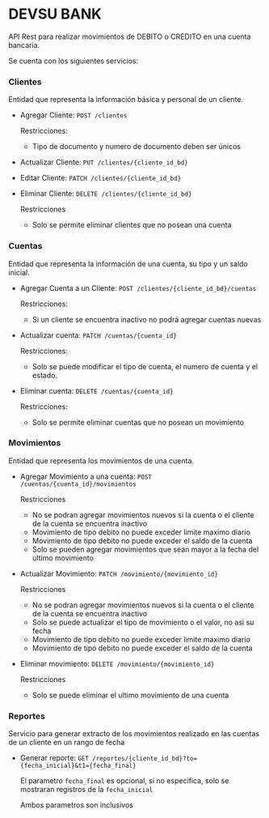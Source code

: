 # DEVSU BANK


API Rest para realizar movimientos de DEBITO o CREDITO en una cuenta bancaria.

Se cuenta con los siguientes servicios:

### Clientes

Entidad que representa la información básica y personal de un cliente.

- Agregar Cliente: `POST /clientes`
    
    Restricciones:
    
    - Tipo de documento y numero de documento deben ser únicos
- Actualizar Cliente: `PUT /clientes/{cliente_id_bd}`
- Editar Cliente: `PATCH /clientes/{cliente_id_bd}`
- Eliminar Cliente: `DELETE /clientes/{cliente_id_bd}`
    
    Restricciones
    
    - Solo se permite eliminar clientes que no posean una cuenta

### Cuentas

Entidad que representa la información de una cuenta, su tipo y un saldo inicial.

- Agregar Cuenta a un Cliente: `POST /clientes/{cliente_id_bd}/cuentas`
    
    Restricciones:
    
    - Si un cliente se encuentra inactivo no podrá agregar cuentas nuevas
- Actualizar cuenta: `PATCH /cuentas/{cuenta_id}`
    
    Restricciones:
    
    - Solo se puede modificar el tipo de cuenta, el numero de cuenta y el estado.
- Eliminar cuenta: `DELETE /cuentas/{cuenta_id}`
    
    Restricciones:
    
    - Solo se permite eliminar cuentas que no posean un movimiento

### Movimientos

Entidad que representa los movimientos de una cuenta.

- Agregar Movimiento a una cuenta: `POST /cuentas/{cuenta_id}/movimientos`
    
    Restricciones
    
    - No se podran agregar movimientos nuevos si la cuenta o el cliente de la cuenta se encuentra inactivo
    - Movimiento de tipo debito no puede exceder limite maximo diario
    - Movimiento de tipo debito no puede exceder el saldo de la cuenta
    - Solo se pueden agregar movimientos que sean mayor a la fecha del ultimo movimiento
- Actualizar Movimiento: `PATCH /movimiento/{movimiento_id}`
    
    Restricciones
    
    - No se podran agregar movimientos nuevos si la cuenta o el cliente de la cuenta se encuentra inactivo
    - Solo se puede actualizar el tipo de movimiento o el valor, no asi su fecha
    - Movimiento de tipo debito no puede exceder limite maximo diario
    - Movimiento de tipo debito no puede exceder el saldo de la cuenta
- Eliminar movimiento: `DELETE /movimiento/{movimiento_id}`
    
    Restricciones
    
    - Solo se puede eliminar el ultimo movimiento de una cuenta

### Reportes

Servicio para generar extracto de los movimientos realizado en las cuentas de un cliente en un rango de fecha

- Generar reporte: `GET /reportes/{cliente_id_bd}?to={fecha_inicial}&t1={fecha_final}`
    
    El parametro `fecha_final` es opcional, si no especifica, solo se mostraran registros de la `fecha_inicial`
    
    Ambos parametros son inclusivos